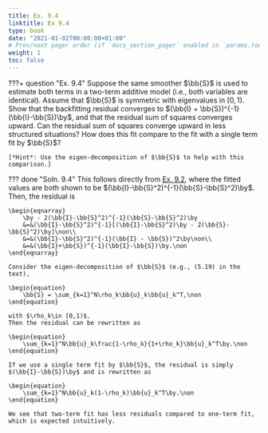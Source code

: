 ```yaml
---
title: Ex. 9.4
linktitle: Ex 9.4
type: book
date: "2021-01-02T00:00:00+01:00"
# Prev/next pager order (if `docs_section_pager` enabled in `params.toml`)
weight: 1
toc: false
---
```


???+ question "Ex. 9.4"
    Suppose the same smoother $\bb{S}$ is used to estimate both terms in a two-term additive model (i.e., both variables are identical). Assume that $\bb{S}$ is symmetric with eigenvalues in $[0,1)$. Show that the backfitting residual converges to $(\bb{I} + \bb{S})^{-1}(\bb{I}-\bb{S})\by$, and that the residual sum of squares converges upward. Can the residual sum of squares converge upward in less structured situations? How does this fit compare to the fit with a single term fit by $\bb{S}$? 
    
    [*Hint*: Use the eigen-decomposition of $\bb{S}$ to help with this comparison.]

??? done "Soln. 9.4"
    This follows directly from [Ex. 9.2](ex9-2.md), where the fitted values are both shown to be $(\bb{I}-\bb{S}^2)^{-1}(\bb{S}-\bb{S}^2)\by$. Then, the residual is 

	\begin{eqnarray}
		\by - 2(\bb{I}-\bb{S}^2)^{-1}(\bb{S}-\bb{S}^2)\by
		&=&(\bb{I}-\bb{S}^2)^{-1}[(\bb{I}-\bb{S}^2)\by - 2(\bb{S}-\bb{S}^2)\by]\non\\
		&=&(\bb{I}-\bb{S}^2)^{-1}(\bb{I} - \bb{S})^2\by\non\\
		&=&(\bb{I}+\bb{S})^{-1}(\bb{I}-\bb{S})\by.\non
	\end{eqnarray}
	
	Consider the eigen-decomposition of $\bb{S}$ (e.g., (5.19) in the text), 
	
    \begin{equation}
		\bb{S} = \sum_{k=1}^N\rho_k\bb{u}_k\bb{u}_k^T,\non
	\end{equation}
	
    with $\rho_k\in [0,1)$.
	Then the residual can be rewritten as 
	
    \begin{equation}
		\sum_{k=1}^N\bb{u}_k\frac{1-\rho_k}{1+\rho_k}\bb{u}_k^T\by.\non
	\end{equation}
	
    If we use a single term fit by $\bb{S}$, the residual is simply $(\bb{I}-\bb{S})\by$ and is rewritten as 
	
    \begin{equation}
		\sum_{k=1}^N\bb{u}_k(1-\rho_k)\bb{u}_k^T\by.\non
	\end{equation}
	
    We see that two-term fit has less residuals compared to one-term fit, which is expected intuitively.